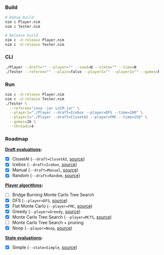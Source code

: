 ### Build

```sh
# Debug build
nim c Player.nim
nim c Tester.nim

# Release build
nim c -d:release Player.nim
nim c -d:release Tester.nim
```

### CLI

```sh
./Player --draft="" --player="" --seed=N --state="" --time=N
./Tester --referee="" --plain=false --player1="" --player2="" --games=N --threads=N --replays=false
```

### Run

```sh
nim c -d:release Player.nim
nim c -d:release Tester.nim
./Tester \
  --referee="java -jar LoCM.jar" \
  --player1="./Player --draft=Icebox --player=DFS --time=100" \
  --player2="./Player --draft=ClosetAI --player=FMC --time=150" \
  --games=16 \
  --threads=4
```

### Roadmap

**[Draft evaluations](Research/DraftEvaluations):**

* [x] ClosetAI (`--draft=ClosetAI`, [source](Research/DraftEvaluations/ClosetAI.nim))
* [x] Icebox (`--draft=Icebox`, [source](Research/DraftEvaluations/Icebox.nim))
* [x] Manual (`--draft=Manual`, [source](Research/DraftEvaluations/Manual.nim))
* [x] Random (`--draft=Random`, [source](Research/DraftEvaluations/Random.nim))

**[Player algorithms](Research/PlayerAlgorithms):**

* [ ] Bridge Burning Monte Carlo Tree Search
* [x] DFS (`--player=DFS`, [source](Research/PlayerAlgorithms/DFS.nim))
* [x] Flat Monte Carlo (`--player=FMC`, [source](Research/PlayerAlgorithms/FMC.nim))
* [x] Greedy (`--player=Greedy`, [source](Research/PlayerAlgorithms/Greedy.nim))
* [x] Monte Carlo Tree Search (`--player=MCTS`, [source](Research/PlayerAlgorithms/MCTS.nim))
* [ ] Monte Carlo Tree Search + pruning
* [x] Noop (`--player=Noop`, [source](Research/PlayerAlgorithms/Noop.nim))

**[State evaluations](Research/StateEvaluations):**

* [x] Simple (`--state=Simple`, [source](Research/StateEvaluations/Simple.nim))
